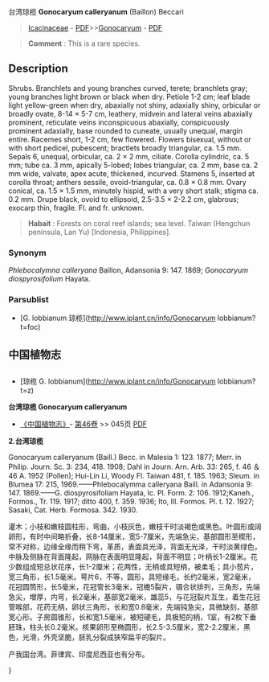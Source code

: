台湾琼榄 **Gonocaryum calleryanum** (Baillon) Beccari

> [Icacinaceae](http://www.iplant.cn/info/Icacinaceae?t=foc) - [PDF](http://www.iplant.cn/foc/pdf/Icacinaceae.pdf)>>[Gonocaryum](http://www.iplant.cn/info/Gonocaryum?t=foc) - [PDF](http://www.iplant.cn/foc/pdf/Gonocaryum.pdf)

> **Comment** : 
> This is a rare species.

## Description

Shrubs. Branchlets and young branches curved, terete; branchlets gray; young branches light brown or black when dry. Petiole 1-2 cm; leaf blade light yellow-green when dry, abaxially not shiny, adaxially shiny, orbicular or broadly ovate, 8-14 × 5-7 cm, leathery, midvein and lateral veins abaxially prominent, reticulate veins inconspicuous abaxially, conspicuously prominent adaxially, base rounded to cuneate, usually unequal, margin entire. Racemes short, 1-2 cm, few flowered. Flowers bisexual, without or with short pedicel, pubescent; bractlets broadly triangular, ca. 1.5 mm. Sepals 6, unequal, orbicular, ca. 2 × 2 mm, ciliate. Corolla cylindric, ca. 5 mm; tube ca. 3 mm, apically 5-lobed; lobes triangular, ca. 2 mm, base ca. 2 mm wide, valvate, apex acute, thickened, incurved. Stamens 5, inserted at corolla throat; anthers sessile, ovoid-triangular, ca. 0.8 × 0.8 mm. Ovary conical, ca. 1.5 × 1.5 mm, minutely hispid, with a very short stalk; stigma ca. 0.2 mm. Drupe black, ovoid to ellipsoid, 2.5-3.5 × 2-2.2 cm, glabrous; exocarp thin, fragile. Fl. and fr. unknown.

> **Habait** : 
> Forests on coral reef islands; sea level. Taiwan (Hengchun peninsula, Lan Yu) [Indonesia, Philippines].

### Synonym
*Phlebocalymna calleryana* Baillon, Adansonia 9: 147. 1869; *Gonocaryum diospyrosifolium* Hayata.

### Parsublist

* [G.  lobbianum  琼榄](http://www.iplant.cn/info/Gonocaryum lobbianum?t=foc)

## 中国植物志

## 
* [琼榄  G.  lobbianum](http://www.iplant.cn/info/Gonocaryum lobbianum?t=z)

**台湾琼榄 Gonocaryum calleryanum**

* [《中国植物志》](http://www.iplant.cn/frps)- [第46卷](http://www.iplant.cn/frps/vol/46) >> 045页 [PDF](http://www.iplant.cn/frps/pdf/46/045.PDF)

**2.台湾琼榄**

Gonocaryum calleryanum (Baill.) Becc. in Malesia 1: 123. 1877; Merr. in Philip. Journ. Sc. 3: 234, 418. 1908; Dahl in Journ. Arn. Arb. 33: 265, f. 46 ＆ 46 A. 1952 (Pollen); Hui-Lin Li, Woody Fl. Taiwan 481, f. 185. 1963; Sleum. in Blumea 17: 215, 1969.——Phlebocalymma calleryana Baill. in Adansonia 9: 147. 1869.——G. diospyrosifoliam Hayata, Ic. Pl. Form. 2: 106. 1912;Kaneh., Formos., Tr. 119. 1917; ditto 400, f. 359. 1936; Ito, Ill. Formos. Pl. t. 12. 1927; Sasaki, Cat. Herb. Formosa. 342. 1930.

灌木；小枝和嫩枝圆柱形，弯曲，小枝灰色，嫩枝干时淡褐色或黑色。叶圆形或阔卵形，有时中间略折叠，长8-14厘米，宽5-7厘米，先端急尖，基部圆形至楔形，常不对称，边缘全缘而稍下弯，革质，表面具光泽，背面无光泽，干时淡黄绿色，中脉及侧脉在背面隆起，网脉在表面明显隆起，背面不明显；叶柄长1-2厘米。花少数组成短总状花序，长1-2厘米；花两性，无柄或具短柄，被柔毛；具小苞片，宽三角形，长1.5毫米。萼片6，不等，圆形，具短缘毛，长约2毫米，宽2毫米，花冠圆筒形，长5毫米，花冠管长3毫米，冠檐5裂片，镊合状排列，三角形，先端急尖，增厚，内弯，长2毫米，基部宽2毫米，雄蕊5，与花冠裂片互生，着生花冠管喉部，花药无柄，卵状三角形，长和宽0.8毫米，先端钝急尖，具微缺刻，基部宽心形。子房圆锥形，长和宽1.5毫米，被短硬毛，具极短的柄，1室，有2枚下垂胚珠，柱头长0.2毫米。核果卵形至椭圆形，长2.5-3.5厘米，宽2-2.2厘米，黑色，光滑，外壳坚脆，胚乳分裂成狭窄扁平的裂片。

产我国台湾。菲律宾、印度尼西亚也有分布。

}